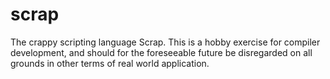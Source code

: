 scrap
=====

The crappy scripting language Scrap. This is a hobby exercise for
compiler development, and should for the foreseeable future  be
disregarded on all grounds in other terms of real world application.
